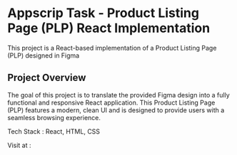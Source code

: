 # Appscrip Task - Product Listing Page (PLP) React Implementation

This project is a React-based implementation of a Product Listing Page (PLP) designed in Figma

## Project Overview

The goal of this project is to translate the provided Figma design into a fully functional and responsive React application. This Product Listing Page (PLP) features a modern, clean UI and is designed to provide users with a seamless browsing experience.

Tech Stack : React, HTML, CSS

Visit at :
